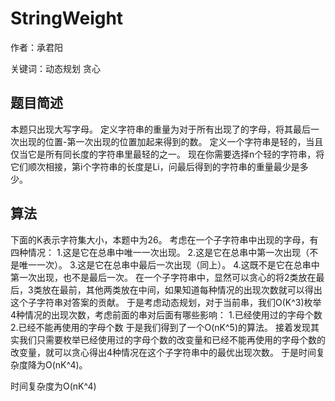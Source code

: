 # StringWeight
作者：承君阳

关键词：动态规划 贪心
## 题目简述

本题只出现大写字母。
定义字符串的重量为对于所有出现了的字母，将其最后一次出现的位置-第一次出现的位置加起来得到的数。
定义一个字符串是轻的，当且仅当它是所有同长度的字符串里最轻的之一。
现在你需要选择n个轻的字符串，将它们顺次相接，第i个字符串的长度是Li，问最后得到的字符串的重量最少是多少。


## 算法
下面的K表示字符集大小，本题中为26。
考虑在一个子字符串中出现的字母，有四种情况：
  1.这是它在总串中唯一一次出现。
  2.这是它在总串中第一次出现（不是唯一一次）。
  3.这是它在总串中最后一次出现（同上）。
  4.这既不是它在总串中第一次出现，也不是最后一次。
在一个子字符串中，显然可以贪心的将2类放在最后，3类放在最前，其他两类放在中间，如果知道每种情况的出现次数就可以得出这个子字符串对答案的贡献。
于是考虑动态规划，对于当前串，我们O(K^3)枚举4种情况的出现次数，考虑前面的串对后面有哪些影响：
  1.已经使用过的字母个数
  2.已经不能再使用的字母个数
于是我们得到了一个O(nK^5)的算法。
接着发现其实我们只需要枚举已经使用过的字母个数的改变量和已经不能再使用的字母个数的改变量，就可以贪心得出4种情况在这个子字符串中的最优出现次数。
于是时间复杂度降为O(nK^4)。

时间复杂度为O(nK^4)
